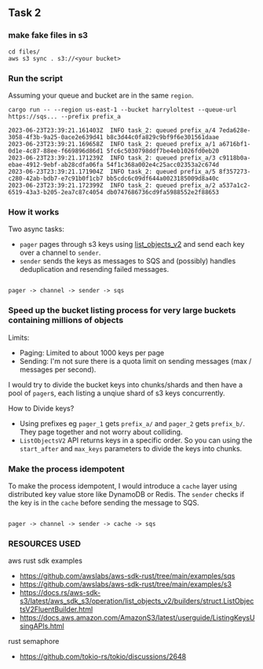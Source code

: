 ## Task 2
### make fake files in s3
```
cd files/
aws s3 sync . s3://<your bucket>
```

### Run the script
Assuming your queue and bucket are in the same `region`.
```
cargo run -- --region us-east-1 --bucket harryloltest --queue-url https://sqs... --prefix prefix_a

```
```
2023-06-23T23:39:21.161403Z  INFO task_2: queued prefix_a/4 7eda628e-3058-4f3b-9a25-0ace2e639d41 b8c3d44c0fa829c9bf9f6e301561daae
2023-06-23T23:39:21.169658Z  INFO task_2: queued prefix_a/1 a6716bf1-0d1e-4c87-88ee-f669896d86d1 5fc6c5030798ddf7be4eb1026fd0eb20
2023-06-23T23:39:21.171239Z  INFO task_2: queued prefix_a/3 c9118b0a-ebae-4912-9ebf-ab28cdfa06fa 54f1c368a002e4c25acc02353a2c674d
2023-06-23T23:39:21.171904Z  INFO task_2: queued prefix_a/5 8f357273-c280-42ab-bdb7-e7c91b0f1cb7 bb5cdc6c09df644a0023185009d8a40c
2023-06-23T23:39:21.172399Z  INFO task_2: queued prefix_a/2 a537a1c2-6519-43a3-b205-2ea7c87c4054 db0747686736cd9fa5988552e2f88653

```

### How it works
Two async tasks:
- `pager` pages through s3 keys using [list_objects_v2](https://docs.rs/aws-sdk-s3/latest/aws_sdk_s3/operation/list_objects_v2/builders/struct.ListObjectsV2FluentBuilder.html) and send each key over a channel to `sender`.
- `sender` sends the keys as messages to SQS and (possibly) handles deduplication and resending failed messages.

```

pager -> channel -> sender -> sqs

```

### Speed up the bucket listing process for very large buckets containing millions of objects

Limits:
- Paging: Limited to about 1000 keys per page
- Sending: I'm not sure there is a quota limit on sending messages (max / messages per second).

I would try to divide the bucket keys into chunks/shards and then have a pool of `pager`s, each listing a unqiue shard of s3 keys concurrently.

How to Divide keys?
- Using prefixes eg `pager_1` gets `prefix_a/` and `pager_2` gets `prefix_b/`. They page together and not worry about colliding.
- `ListObjectsV2` API returns keys in a specific order. So you can using the `start_after` and `max_keys` parameters to divide the keys into chunks.

### Make the process idempotent
To make the process idempotent, I would introduce a `cache` layer using distributed key value store like DynamoDB or Redis.
The `sender` checks if the key is in the `cache` before sending the message to SQS.

```

pager -> channel -> sender -> cache -> sqs

```

### RESOURCES USED
aws rust sdk examples
- https://github.com/awslabs/aws-sdk-rust/tree/main/examples/sqs
- https://github.com/awslabs/aws-sdk-rust/tree/main/examples/s3
- https://docs.rs/aws-sdk-s3/latest/aws_sdk_s3/operation/list_objects_v2/builders/struct.ListObjectsV2FluentBuilder.html
- https://docs.aws.amazon.com/AmazonS3/latest/userguide/ListingKeysUsingAPIs.html

rust semaphore
- https://github.com/tokio-rs/tokio/discussions/2648
